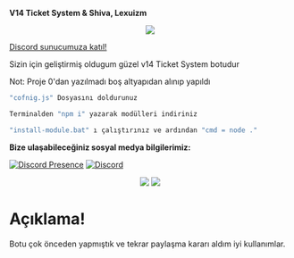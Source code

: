 **V14 Ticket System & Shiva, Lexuizm**

<div align="center">
    <img src="https://komarev.com/ghpvc/?username=shewnsex&color=yellow"/>
</div>

<a href="https://discord.gg/dwW9CQw8C6" target="_blank">Discord sunucumuza katıl!</a>


Sizin için geliştirmiş oldugum güzel v14 Ticket System botudur

Not: Proje 0'dan yazılmadı boş altyapıdan alınıp yapıldı

```js
"cofnig.js" Dosyasını doldurunuz

Terminalden "npm i" yazarak modülleri indiriniz

"install-module.bat" ı çalıştırınız ve ardından "cmd = node ."
```

**Bize ulaşabileceğiniz sosyal medya bilgilerimiz:**

[![Discord Presence](https://lanyard.cnrad.dev/api/1185163404609073173)](https://discord.com/users/921504197675991131)
 [![Discord](https://lanyard.cnrad.dev/api/920738699032014848)](https://discord.com/users/920738699032014848)


 <p align="center">
 <a href="https://discord.com/users/920738699032014848" target"blank_"><img src="https://img.shields.io/badge/Discord%20-7289DA.svg?&style=for-the-badge&logo=discord&logoColor=white"></a>
  <a href="https://github.com/Lexuizmm" target"blank_"><img src="https://img.shields.io/badge/GitHub%20-191717.svg?&style=for-the-badge&logo=github&logoColor=white"></a>

# Açıklama!

Botu çok önceden yapmıştık ve tekrar paylaşma kararı aldım iyi kullanımlar.
